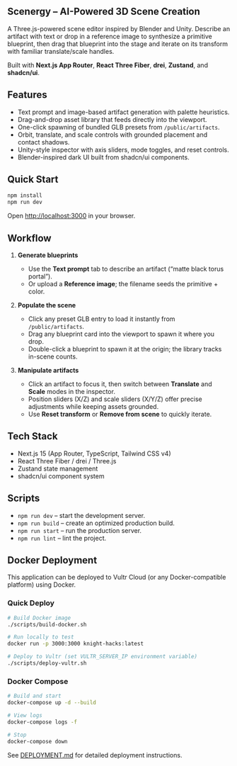 ## Scenergy – AI-Powered 3D Scene Creation

A Three.js-powered scene editor inspired by Blender and Unity. Describe an artifact with text or drop in a reference image to synthesize a primitive blueprint, then drag that blueprint into the stage and iterate on its transform with familiar translate/scale handles.

Built with **Next.js App Router**, **React Three Fiber**, **drei**, **Zustand**, and **shadcn/ui**.

## Features

- Text prompt and image-based artifact generation with palette heuristics.
- Drag-and-drop asset library that feeds directly into the viewport.
- One-click spawning of bundled GLB presets from `/public/artifacts`.
- Orbit, translate, and scale controls with grounded placement and contact shadows.
- Unity-style inspector with axis sliders, mode toggles, and reset controls.
- Blender-inspired dark UI built from shadcn/ui components.

## Quick Start

```bash
npm install
npm run dev
```

Open [http://localhost:3000](http://localhost:3000) in your browser.

## Workflow

1. **Generate blueprints**  
   - Use the **Text prompt** tab to describe an artifact (“matte black torus portal”).  
   - Or upload a **Reference image**; the filename seeds the primitive + color.

2. **Populate the scene**  
   - Click any preset GLB entry to load it instantly from `/public/artifacts`.  
   - Drag any blueprint card into the viewport to spawn it where you drop.  
   - Double-click a blueprint to spawn it at the origin; the library tracks in-scene counts.

3. **Manipulate artifacts**  
   - Click an artifact to focus it, then switch between **Translate** and **Scale** modes in the inspector.  
   - Position sliders (X/Z) and scale sliders (X/Y/Z) offer precise adjustments while keeping assets grounded.  
   - Use **Reset transform** or **Remove from scene** to quickly iterate.

## Tech Stack

- Next.js 15 (App Router, TypeScript, Tailwind CSS v4)
- React Three Fiber / drei / Three.js
- Zustand state management
- shadcn/ui component system

## Scripts

- `npm run dev` – start the development server.
- `npm run build` – create an optimized production build.
- `npm run start` – run the production server.
- `npm run lint` – lint the project.

## Docker Deployment

This application can be deployed to Vultr Cloud (or any Docker-compatible platform) using Docker.

### Quick Deploy

```bash
# Build Docker image
./scripts/build-docker.sh

# Run locally to test
docker run -p 3000:3000 knight-hacks:latest

# Deploy to Vultr (set VULTR_SERVER_IP environment variable)
./scripts/deploy-vultr.sh
```

### Docker Compose

```bash
# Build and start
docker-compose up -d --build

# View logs
docker-compose logs -f

# Stop
docker-compose down
```

See [DEPLOYMENT.md](./DEPLOYMENT.md) for detailed deployment instructions.
